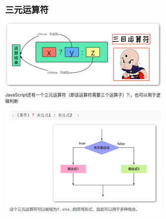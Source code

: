 <h1>三元运算符</h1>

![Alt text](image.png)

JavaScript还有一个三元运算符（即该运算符需要三个运算子）?:，也可以用于逻辑判断

![Alt text](image-1.png)